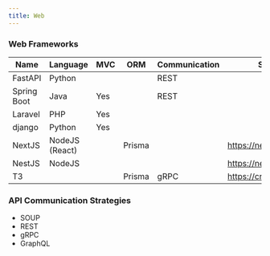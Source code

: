 ```yaml
---
title: Web
---
```



### Web Frameworks

| Name        | Language       | MVC | ORM    | Communication | Site                  |
|-------------|----------------|-----|--------|---------------|-----------------------|
| FastAPI     | Python         |     |        | REST          |                       |
| Spring Boot | Java           | Yes |        | REST          |                       |
| Laravel     | PHP            | Yes |        |               |                       |
| django      | Python         | Yes |        |               |                       |
| NextJS      | NodeJS (React) |     | Prisma |               | https://nextjs.org/   |
| NestJS      | NodeJS         |     |        |               | https://nestjs.com/   |
| T3          |                |     | Prisma | gRPC          | https://create.t3.gg/ |



### API Communication Strategies

- SOUP
- REST
- gRPC
- GraphQL